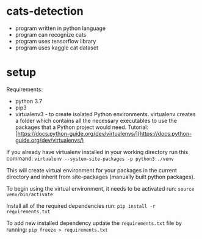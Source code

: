 # cats-detection

- program written in python language
- program can recognize cats
- program uses tensorflow library
- program uses kaggle cat dataset

# setup

Requirements:

- python 3.7
- pip3
- virtualenv3 - to create isolated Python environments. virtualenv creates a folder which contains all the necessary executables to use the packages that a Python project would need. Tutorial: [https://docs.python-guide.org/dev/virtualenvs/](https://docs.python-guide.org/dev/virtualenvs/)

If you already have virtualenv installed in your working directory run this command:
`virtualenv --system-site-packages -p python3 ./venv`

This will create virtual environment for your packages in the current directory and inherit from site-packages (manually built python packages).

To begin using the virtual environment, it needs to be activated run:
`source venv/bin/activate`

Install all of the required dependencies run:
`pip install -r requirements.txt`

To add new installed dependency update the `requirements.txt` file by running:
`pip freeze > requirements.txt`
